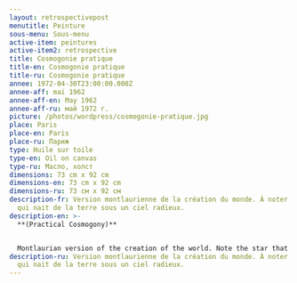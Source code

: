 ```yaml
---
layout: retrospectivepost
menutitle: Peinture
sous-menu: Sous-menu
active-item: peintures
active-item2: retrospective
title: Cosmogonie pratique
title-en: Cosmogonie pratique
title-ru: Cosmogonie pratique
annee: 1972-04-30T23:00:00.000Z
annee-aff: mai 1962
annee-aff-en: May 1962
annee-aff-ru: май 1972 г.
picture: /photos/wordpress/cosmogonie-pratique.jpg
place: Paris
place-en: Paris
place-ru: Париж
type: Huile sur toile
type-en: Oil on canvas
type-ru: Масло, холст
dimensions: 73 cm x 92 cm
dimensions-en: 73 cm x 92 cm
dimensions-ru: 73 см x 92 см
description-fr: Version montlaurienne de la création du monde. À noter l’étoile
  qui nait de la terre sous un ciel radieux.
description-en: >-
  **(Practical Cosmogony)**


  Montlaurian version of the creation of the world. Note the star that is born from the earth under a radiant sky.
description-ru: Version montlaurienne de la création du monde. À noter l’étoile
  qui nait de la terre sous un ciel radieux.
---
```


